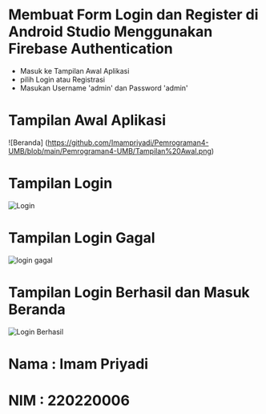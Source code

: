 # Membuat Form Login dan Register di Android Studio Menggunakan Firebase Authentication
* Masuk ke Tampilan Awal Aplikasi
* pilih Login atau Registrasi
* Masukan Username 'admin' dan Password 'admin'
  
# Tampilan Awal Aplikasi
![Beranda] (https://github.com/Imampriyadi/Pemrograman4-UMB/blob/main/Pemrograman4-UMB/Tampilan%20Awal.png)
# Tampilan Login
![Login](https://github.com/user-attachments/assets/Tampilan%202.png)
# Tampilan Login Gagal
![login gagal](https://github.com/user-attachments/assets/tampilan3.png)
# Tampilan Login Berhasil dan Masuk Beranda
![Login Berhasil](https://github.com/user-attachments/tampilan3.png)

# Nama : Imam Priyadi
# NIM : 220220006 

